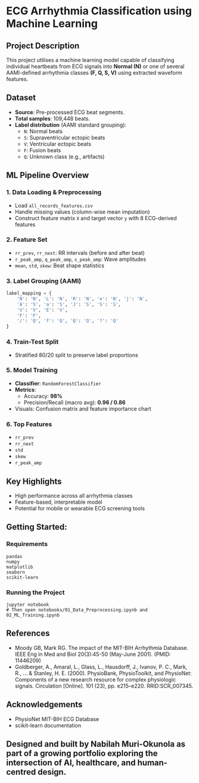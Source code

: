 
# ECG Arrhythmia Classification using Machine Learning

## Project Description
This project utilises a machine learning model capable of classifying individual heartbeats from ECG signals into **Normal (N)** or one of several AAMI-defined arrhythmia classes **(F, Q, S, V)** using extracted waveform features.

## Dataset
- **Source**: Pre-processed ECG beat segments.
- **Total samples**: 109,448 beats.
- **Label distribution** (AAMI standard grouping):
  - `N`: Normal beats  
  - `S`: Supraventricular ectopic beats  
  - `V`: Ventricular ectopic beats  
  - `F`: Fusion beats  
  - `Q`: Unknown class (e.g., artifacts)

## ML Pipeline Overview

### 1. Data Loading & Preprocessing
- Load `all_records_features.csv`
- Handle missing values (column-wise mean imputation)
- Construct feature matrix `X` and target vector `y` with 8 ECG-derived features

### 2. Feature Set
- `rr_prev`, `rr_next`: RR intervals (before and after beat)
- `r_peak_amp`, `q_peak_amp`, `s_peak_amp`: Wave amplitudes
- `mean`, `std`, `skew`: Beat shape statistics

### 3. Label Grouping (AAMI)
```python
label_mapping = {
    'N': 'N', 'L': 'N', 'R': 'N', 'e': 'N', 'j': 'N',
    'A': 'S', 'a': 'S', 'J': 'S', 'S': 'S',
    'V': 'V', 'E': 'V',
    'F': 'F',
    '/': 'Q', 'f': 'Q', 'Q': 'Q', '?': 'Q'
}
```

### 4. Train-Test Split
- Stratified 80/20 split to preserve label proportions

### 5. Model Training
- **Classifier**: `RandomForestClassifier`
- **Metrics**:
  - Accuracy: **98%**
  - Precision/Recall (macro avg): **0.96 / 0.86**
- Visuals: Confusion matrix and feature importance chart

### 6. Top Features
- `rr_prev`
- `rr_next`
- `std`
- `skew`
- `r_peak_amp`

## Key Highlights
- High performance across all arrhythmia classes
- Feature-based, interpretable model
- Potential for mobile or wearable ECG screening tools

## **Getting Started:**
### **Requirements**
```
pandas
numpy
matplotlib
seaborn
scikit-learn
```

### **Running the Project**

```
jupyter notebook
# Then open notebooks/01_Data_Preprocessing.ipynb and 02_ML_Training.ipynb
```

## References
- Moody GB, Mark RG. The impact of the MIT-BIH Arrhythmia Database. IEEE Eng in Med and Biol 20(3):45-50 (May-June 2001). (PMID: 11446209)
- Goldberger, A., Amaral, L., Glass, L., Hausdorff, J., Ivanov, P. C., Mark, R., ... & Stanley, H. E. (2000). PhysioBank, PhysioToolkit, and PhysioNet: Components of a new research resource for complex physiologic signals. Circulation [Online]. 101 (23), pp. e215–e220. RRID:SCR_007345.

## Acknowledgements
- PhysioNet MIT-BIH ECG Database
- scikit-learn documentation

## Designed and built by Nabilah Muri-Okunola as part of a growing portfolio exploring the intersection of AI, healthcare, and human-centred design.